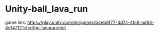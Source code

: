 # Unity-ball_lava_run
game link: https://play.unity.com/en/games/b4eb8f77-4d74-4fc8-ad84-4e147121cfcd/balllavarun/edit
